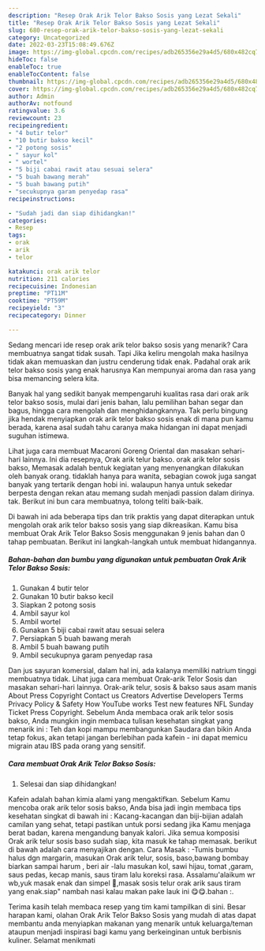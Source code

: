 ```yaml
---
description: "Resep Orak Arik Telor Bakso Sosis yang Lezat Sekali"
title: "Resep Orak Arik Telor Bakso Sosis yang Lezat Sekali"
slug: 680-resep-orak-arik-telor-bakso-sosis-yang-lezat-sekali
category: Uncategorized
date: 2022-03-23T15:08:49.676Z
image: https://img-global.cpcdn.com/recipes/adb265356e29a4d5/680x482cq70/orak-arik-telor-bakso-sosis-foto-resep-utama.jpg
hideToc: false
enableToc: true
enableTocContent: false
thumbnail: https://img-global.cpcdn.com/recipes/adb265356e29a4d5/680x482cq70/orak-arik-telor-bakso-sosis-foto-resep-utama.jpg
cover: https://img-global.cpcdn.com/recipes/adb265356e29a4d5/680x482cq70/orak-arik-telor-bakso-sosis-foto-resep-utama.jpg
author: Admin
authorAv: notfound
ratingvalue: 3.6
reviewcount: 23
recipeingredient:
- "4 butir telor"
- "10 butir bakso kecil"
- "2 potong sosis"
- " sayur kol"
- " wortel"
- "5 biji cabai rawit atau sesuai selera"
- "5 buah bawang merah"
- "5 buah bawang putih"
- "secukupnya garam penyedap rasa"
recipeinstructions:

- "Sudah jadi dan siap dihidangkan!"
categories:
- Resep
tags:
- orak
- arik
- telor

katakunci: orak arik telor 
nutrition: 211 calories
recipecuisine: Indonesian
preptime: "PT11M"
cooktime: "PT59M"
recipeyield: "3"
recipecategory: Dinner

---
```



Sedang mencari ide resep orak arik telor bakso sosis yang menarik? Cara membuatnya sangat tidak susah. Tapi Jika keliru mengolah maka hasilnya tidak akan memuaskan dan justru cenderung tidak enak. Padahal orak arik telor bakso sosis yang enak harusnya Kan mempunyai aroma dan rasa yang bisa memancing selera kita.


Banyak hal yang sedikit banyak mempengaruhi kualitas rasa dari orak arik telor bakso sosis, mulai dari jenis bahan, lalu pemilihan bahan segar dan bagus, hingga cara mengolah dan menghidangkannya. Tak perlu bingung jika hendak menyiapkan orak arik telor bakso sosis enak di mana pun kamu berada, karena asal sudah tahu caranya maka hidangan ini dapat menjadi suguhan istimewa.

Lihat juga cara membuat Macaroni Goreng Oriental dan masakan sehari-hari lainnya. Ini dia resepnya, Orak arik telur bakso. orak arik telor sosis bakso, Memasak adalah bentuk kegiatan yang menyenangkan dilakukan oleh banyak orang. tidaklah hanya para wanita, sebagian cowok juga sangat banyak yang tertarik dengan hobi ini. walaupun hanya untuk sekedar berpesta dengan rekan atau memang sudah menjadi passion dalam dirinya. tak. Berikut ini bun cara membuatnya, tolong teliti baik-baik.


Di bawah ini ada beberapa tips dan trik praktis yang dapat diterapkan untuk mengolah orak arik telor bakso sosis yang siap dikreasikan. Kamu bisa membuat Orak Arik Telor Bakso Sosis menggunakan 9 jenis bahan dan 0 tahap pembuatan. Berikut ini langkah-langkah untuk membuat hidangannya.

<!--inarticleads1-->

##### Bahan-bahan dan bumbu yang digunakan untuk pembuatan Orak Arik Telor Bakso Sosis:

1. Gunakan 4 butir telor
1. Gunakan 10 butir bakso kecil
1. Siapkan 2 potong sosis
1. Ambil  sayur kol
1. Ambil  wortel
1. Gunakan 5 biji cabai rawit atau sesuai selera
1. Persiapkan 5 buah bawang merah
1. Ambil 5 buah bawang putih
1. Ambil secukupnya garam penyedap rasa


Dan jus sayuran komersial, dalam hal ini, ada kalanya memiliki natrium tinggi membuatnya tidak. Lihat juga cara membuat Orak-arik Telor Sosis dan masakan sehari-hari lainnya. Orak-arik telur, sosis &amp; bakso saus asam manis About Press Copyright Contact us Creators Advertise Developers Terms Privacy Policy &amp; Safety How YouTube works Test new features NFL Sunday Ticket Press Copyright. Sebelum Anda membaca orak arik telor sosis bakso, Anda mungkin ingin membaca tulisan kesehatan singkat yang menarik ini : Teh dan kopi mampu membangunkan Saudara dan bikin Anda tetap fokus, akan tetapi jangan berlebihan pada kafein - ini dapat memicu migrain atau IBS pada orang yang sensitif. 

<!--inarticleads2-->

##### Cara membuat Orak Arik Telor Bakso Sosis:


1. Selesai dan siap dihidangkan!

Kafein adalah bahan kimia alami yang mengaktifkan. Sebelum Kamu mencoba orak arik telor sosis bakso, Anda bisa jadi ingin membaca tips kesehatan singkat di bawah ini : Kacang-kacangan dan biji-bijian adalah camilan yang sehat, tetapi pastikan untuk porsi sedang jika Kamu menjaga berat badan, karena mengandung banyak kalori. Jika semua komposisi Orak arik telur sosis baso sudah siap, kita masuk ke tahap memasak. berikut di bawah adalah cara menyajikan dengan. Cara Masak : -Tumis bumbu halus dgn margarin, masukan Orak arik telur, sosis, baso,bawang bombay biarkan sampai harum , beri air -lalu masukan kol, sawi hijau, tomat ,garam, saus pedas, kecap manis, saus tiram lalu koreksi rasa. Assalamu&#39;alaikum wr wb,yuk masak enak dan simpel 🤗,masak sosis telur orak arik saus tiram yang enak.siap&#34; nambah nasi kalau makan pake lauk ini 😋😋.bahan :. 

Terima kasih telah membaca resep yang tim kami tampilkan di sini. Besar harapan kami, olahan Orak Arik Telor Bakso Sosis yang mudah di atas dapat membantu anda menyiapkan makanan yang menarik untuk keluarga/teman ataupun menjadi inspirasi bagi kamu yang berkeinginan untuk berbisnis kuliner. Selamat menikmati
